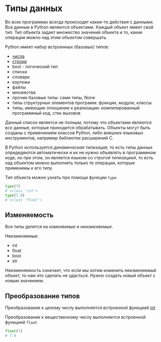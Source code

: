 # Типы данных
Во всех программах всегда происходят какие-то действия с данными. Все данные в Python являются объектами. Каждый объект имеет свой тип. Тип объекта задает множество значений объекта и то, какие операции можно над этим объектом совершать.

Python имеет набор встроенных (базовых) типов:

* [числа](./numbers/README.md)
* [строки](./strings/README.md)
* bool - логический тип
* списки
* словари
* кортежи
* файлы
* множества
* прочие базовые типы: сами типы, None
* типы структурных элементов программ: функции, модули, классы
* типы, имеющие отношение к реализации: компилированный программный код, стек вызовов

Данный список является не полным, потому что объектами являются *все* данные, которые приходится обрабатывать. Объекты могут быть созданы с применением классов Python, либо внешних языковых инструментов, например библиотек расширений C.

В Python используется *динамическая типизация*, то есть типы данных опредедяются автоматически и их не нужно объявлять в программном коде, но при этом, он является языком со *строгой типизацией*, то есть над объектом можно выполнять только те операции, которые применимы к его типу.

Тип объекта можно узнать при помощи функции `type`

```python
type(7)
# <class 'int'>
type(7.0)
# <class 'float'>
```

## Изменяемость
Все типы делятся на *изменяемые* и *неизменяемые*.

Неизменяемые:

* int
* float
* bool
* str

Неизменяемость означает, что если мы хотим изменить неизменяемый объект, то нам это сделать не удасться. Нужно создать новый объект с новым значением.

## Преобразование типов

Преобразование к целому числу выполняется встроенной функцией [int](../built-in_functions/INT.md)

Преобразование к вещественному числу выполняется встроенной функцией `float`

```python
float(7)
# 7.0
```
